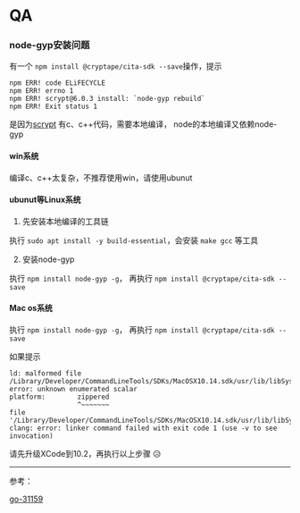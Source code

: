 # QA

### node-gyp安装问题

有一个 `npm install @cryptape/cita-sdk --save`操作，提示

```
npm ERR! code ELiFECYCLE
npm ERR! errno 1
npm ERR! scrypt@6.0.3 install: `node-gyp rebuild`
npm ERR! Exit status 1
```

是因为[scrypt](https://github.com/barrysteyn/node-scrypt) 有c、c++代码，需要本地编译，
node的本地编译又依赖node-gyp

#### win系统
编译c、c++太复杂，不推荐使用win，请使用ubunut

#### ubunut等Linux系统

1. 先安装本地编译的工具链

执行 `sudo apt install -y build-essential`，会安装 `make gcc` 等工具

2. 安装node-gyp

执行 `npm install node-gyp -g`，
再执行 `npm install @cryptape/cita-sdk --save`

#### Mac os系统

执行 `npm install node-gyp -g`，
再执行 `npm install @cryptape/cita-sdk --save`

如果提示

```
ld: malformed file
/Library/Developer/CommandLineTools/SDKs/MacOSX10.14.sdk/usr/lib/libSystem.tbd:4:18:
error: unknown enumerated scalar
platform:        zippered
                 ^~~~~~~~
file '/Library/Developer/CommandLineTools/SDKs/MacOSX10.14.sdk/usr/lib/libSystem.tbd'
clang: error: linker command failed with exit code 1 (use -v to see invocation)
```

请先升级XCode到10.2，再执行以上步骤 😥

---

参考：

[go-31159](https://github.com/golang/go/issues/31159)
